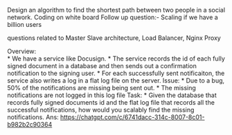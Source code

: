 Design an algorithm to find the shortest path between two people in a social network. Coding on white board
Follow up question:- Scaling if we have a billion users

questions related to Master Slave architecture, Load Balancer, Nginx Proxy 

 Overview:  
	* We have a service like Docusign. 
	* The service records the id of each fully signed document in a database and then sends out a confirmation notification to the signing user.
	* For each successfully sent notificaiton, the service also writes a log in a flat log file on the server.
	Issue:
	* Due to a bug, 50% of the notifications are missing being sent out.
    * The missing notifications are not logged in this log file
    Task:
    * Given the database that records fully signed documents id and the flat log file that records all the successful notifications, how would you scalably find the missing notifications.
Ans: https://chatgpt.com/c/6741dacc-314c-8007-8c01-b982b2c90364


